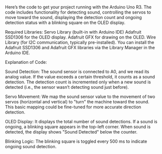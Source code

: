 Here’s the code to get your project running with the Arduino Uno R3. The code includes functionality for detecting sound, controlling the servos to move toward the sound, displaying the detection count and ongoing detection status with a blinking square on the OLED display.

Required Libraries:
Servo Library (built-in with Arduino IDE)
Adafruit SSD1306 for the OLED display.
Adafruit GFX for drawing on the OLED.
Wire Library (for I2C communication, typically pre-installed).
You can install the Adafruit SSD1306 and Adafruit GFX libraries via the Library Manager in the Arduino IDE.

Explanation of Code:

Sound Detection:
The sound sensor is connected to A0, and we read its analog value. If the value exceeds a certain threshold, it counts as a sound detection. The detection count is incremented only when a new sound is detected (i.e., the sensor wasn’t detecting sound just before).

Servo Movement:
We map the sound sensor value to the movement of two servos (horizontal and vertical) to "turn" the machine toward the sound. This basic mapping could be fine-tuned for more accurate direction detection.

OLED Display:
It displays the total number of sound detections.
If a sound is ongoing, a blinking square appears in the top-left corner.
When sound is detected, the display shows "Sound Detected" below the counter.

Blinking Logic:
The blinking square is toggled every 500 ms to indicate ongoing sound detection.
